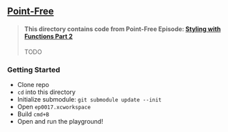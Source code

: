 ## [Point-Free](https://www.pointfree.co)

> #### This directory contains code from Point-Free Episode: [Styling with Functions Part 2](https://TODO)
>
> TODO

### Getting Started

* Clone repo
* `cd` into this directory
* Initialize submodule: `git submodule update --init`
* Open `ep0017.xcworkspace`
* Build `cmd+B`
* Open and run the playground!

